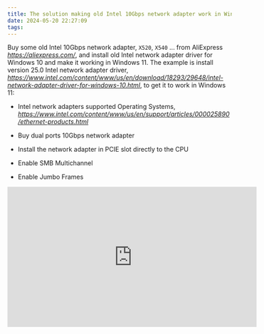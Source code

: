 ```yaml
---
title: The solution making old Intel 10Gbps network adapter work in Windows 11
date: 2024-05-20 22:27:09
tags:
---
```


Buy some old Intel 10Gbps network adapter, `X520`, `X540` ... from AliExpress _https://aliexpress.com/_, and install old Intel network adapter driver for Windows 10 and make it working in Windows 11. The example is install version 25.0 Intel network adapter driver, _https://www.intel.com/content/www/us/en/download/18293/29648/intel-network-adapter-driver-for-windows-10.html_, to get it to work in Windows 11:

- Intel network adapters supported Operating Systems, _https://www.intel.com/content/www/us/en/support/articles/000025890/ethernet-products.html_

- Buy dual ports 10Gbps network adapter

- Install the network adapter in PCIE slot directly to the CPU

- Enable SMB Multichannel

- Enable Jumbo Frames

<iframe width="560" height="315" src="https://www.youtube.com/embed/WDPblqez00s?si=fs4-wswGT5AzDWMK&amp;start=222" title="YouTube video player" frameborder="0" allow="accelerometer; autoplay; clipboard-write; encrypted-media; gyroscope; picture-in-picture; web-share" referrerpolicy="strict-origin-when-cross-origin" allowfullscreen></iframe>
